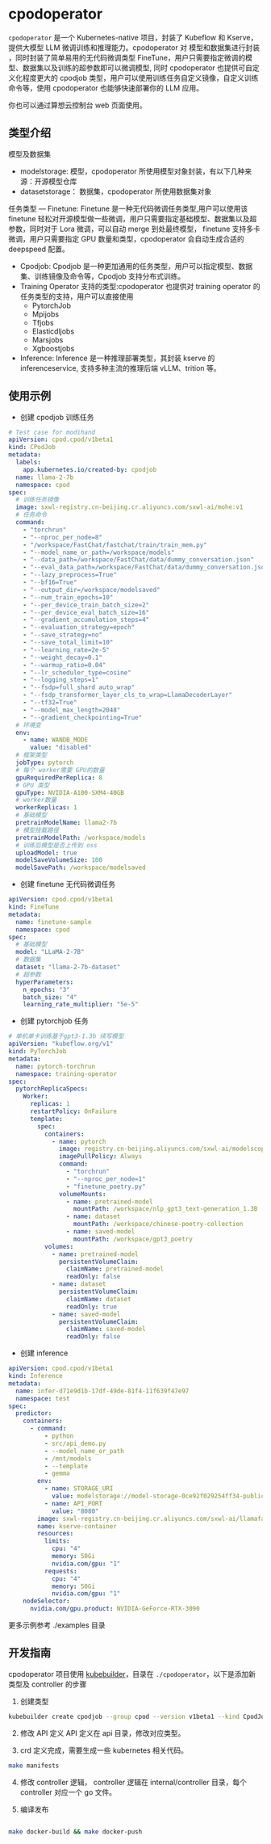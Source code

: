 # cpodoperator

`cpodoperator` 是一个 Kubernetes-native 项目，封装了 Kubeflow 和 Kserve，提供大模型 LLM 微调训练和推理能力。cpodoperator 对
模型和数据集进行封装 ，同时封装了简单易用的无代码微调类型 FineTune，用户只需要指定微调的模型、数据集以及训练的超参数即可以微调模型,
同时 cpodoperator 也提供可自定义化程度更大的 cpodjob 类型，用户可以使用训练任务自定义镜像，自定义训练命令等，使用 cpodoperator 也能够快速部署你的 LLM
应用。

你也可以通过算想云控制台 web 页面使用。

## 类型介绍

模型及数据集

- modelstorage: 模型，cpodoperator 所使用模型对象封装，有以下几种来源：开源模型仓库
- datasetstorage： 数据集，cpodoperator 所使用数据集对象

任务类型
— Finetune: Finetune 是一种无代码微调任务类型,用户可以使用该 finetune 轻松对开源模型做一些微调，用户只需要指定基础模型、数据集以及超参数，同时对于 Lora 微调，可以自动 merge 到处最终模型，
finetune 支持多卡微调，用户只需要指定 GPU 数量和类型，cpodoperator 会自动生成合适的 deepspeed 配置。

- Cpodjob: Cpodjob 是一种更加通用的任务类型，用户可以指定模型、数据集、训练镜像及命令等，Cpodjob 支持分布式训练。
- Training Operator 支持的类型:cpodoperator 也提供对 training operator 的任务类型的支持，用户可以直接使用
  - PytorchJob
  - Mpijobs
  - Tfjobs
  - Elasticdljobs
  - Marsjobs
  - Xgboostjobs
- Inference: Inference 是一种推理部署类型，其封装 kserve 的 inferenceservice, 支持多种主流的推理后端 vLLM、trition 等。

## 使用示例

- 创建 cpodjob 训练任务

```yaml
# Test case for modihand
apiVersion: cpod.cpod/v1beta1
kind: CPodJob
metadata:
  labels:
    app.kubernetes.io/created-by: cpodjob
  name: llama-2-7b
  namespace: cpod
spec:
  # 训练任务镜像
  image: sxwl-registry.cn-beijing.cr.aliyuncs.com/sxwl-ai/mohe:v1
  # 任务命令
  command:
    - "torchrun"
    - "--nproc_per_node=8"
    - "/workspace/FastChat/fastchat/train/train_mem.py"
    - "--model_name_or_path=/workspace/models"
    - "--data_path=/workspace/FastChat/data/dummy_conversation.json"
    - "--eval_data_path=/workspace/FastChat/data/dummy_conversation.json"
    - "--lazy_preprocess=True"
    - "--bf16=True"
    - "--output_dir=/workspace/modelsaved"
    - "--num_train_epochs=10"
    - "--per_device_train_batch_size=2"
    - "--per_device_eval_batch_size=16"
    - "--gradient_accumulation_steps=4"
    - "--evaluation_strategy=epoch"
    - "--save_strategy=no"
    - "--save_total_limit=10"
    - "--learning_rate=2e-5"
    - "--weight_decay=0.1"
    - "--warmup_ratio=0.04"
    - "--lr_scheduler_type=cosine"
    - "--logging_steps=1"
    - "--fsdp=full_shard auto_wrap"
    - "--fsdp_transformer_layer_cls_to_wrap=LlamaDecoderLayer"
    - "--tf32=True"
    - "--model_max_length=2048"
    - "--gradient_checkpointing=True"
  # 环境变
  env:
    - name: WANDB_MODE
      value: "disabled"
  # 框架类型
  jobType: pytorch
  # 每个 worker需要 GPU的数量
  gpuRequiredPerReplica: 8
  # GPU 类型
  gpuType: NVIDIA-A100-SXM4-40GB
  # worker数量
  workerReplicas: 1
  # 基础模型
  pretrainModelName: llama2-7b
  # 模型挂载路径
  pretrainModelPath: /workspace/models
  # 训练后模型是否上传到 oss
  uploadModel: true
  modelSaveVolumeSize: 100
  modelSavePath: /workspace/modelsaved
```

- 创建 finetune 无代码微调任务

```yaml
apiVersion: cpod.cpod/v1beta1
kind: FineTune
metadata:
  name: finetune-sample
  namespace: cpod
spec:
  # 基础模型
  model: "LLaMA-2-7B"
  # 数据集
  dataset: "llama-2-7b-dataset"
  # 超参数
  hyperParameters:
    n_epochs: "3"
    batch_size: "4"
    learning_rate_multiplier: "5e-5"
```

- 创建 pytorchjob 任务

```yaml
# 单机单卡训练基于gpt3-1.3b 续写模型
apiVersion: "kubeflow.org/v1"
kind: PyTorchJob
metadata:
  name: pytorch-torchrun
  namespace: training-operator
spec:
  pytorchReplicaSpecs:
    Worker:
      replicas: 1
      restartPolicy: OnFailure
      template:
        spec:
          containers:
            - name: pytorch
              image: registry.cn-beijing.aliyuncs.com/sxwl-ai/modelscope_gpt3_1h1g1dp:latest
              imagePullPolicy: Always
              command:
                - "torchrun"
                - "--nproc_per_node=1"
                - "finetune_poetry.py"
              volumeMounts:
                - name: pretrained-model
                  mountPath: /workspace/nlp_gpt3_text-generation_1.3B
                - name: dataset
                  mountPath: /workspace/chinese-poetry-collection
                - name: saved-model
                  mountPath: /workspace/gpt3_poetry
          volumes:
            - name: pretrained-model
              persistentVolumeClaim:
                claimName: pretrained-model
                readOnly: false
            - name: dataset
              persistentVolumeClaim:
                claimName: dataset
                readOnly: true
            - name: saved-model
              persistentVolumeClaim:
                claimName: saved-model
                readOnly: false
```

- 创建 inference

```yaml
apiVersion: cpod.cpod/v1beta1
kind: Inference
metadata:
  name: infer-d71e9d1b-17df-49de-81f4-11f639f47e97
  namespace: test
spec:
  predictor:
    containers:
      - command:
          - python
          - src/api_demo.py
          - --model_name_or_path
          - /mnt/models
          - --template
          - gemma
        env:
          - name: STORAGE_URI
            value: modelstorage://model-storage-0ce92f029254ff34-public
          - name: API_PORT
            value: "8080"
        image: sxwl-registry.cn-beijing.cr.aliyuncs.com/sxwl-ai/llamafactory:v10
        name: kserve-container
        resources:
          limits:
            cpu: "4"
            memory: 50Gi
            nvidia.com/gpu: "1"
          requests:
            cpu: "4"
            memory: 50Gi
            nvidia.com/gpu: "1"
    nodeSelector:
      nvidia.com/gpu.product: NVIDIA-GeForce-RTX-3090
```

更多示例参考 ./examples 目录

## 开发指南

cpodoperator 项目使用 [kubebuilder](https://book.kubebuilder.io/)，目录在 `./cpodoperator`，以下是添加新类型及 controller 的步骤

1. 创建类型

```bash
kubebuilder create cpodjob --group cpod --version v1beta1 --kind CpodJob
```

2. 修改 API 定义 API 定义在 api 目录，修改对应类型。

3. crd 定义完成，需要生成一些 kubernetes 相关代码。

```bash
make manifests
```

4. 修改 controller 逻辑， controller 逻辑在 internal/controller 目录，每个 controller 对应一个 go 文件。

5. 编译发布

```bash

make docker-build && make docker-push

```
